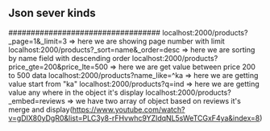 ## Json sever kinds

##################################
localhost:2000/products?_page=1&_limit=3   => here we are showing page number with limit
localhost:2000/products?_sort=name&_order=desc   => here we are sorting by name field with descending order
localhost:2000/products?price_gte=200&price_lte=500   => here we are get value between price 200 to 500 data
localhost:2000/products?name_like=^ka   => here we are getting value start from "ka"
localhost:2000/products?q=ind   => here we are getting value any where in the object it's display
localhost:2000/products?_embed=reviews  => we have two array of object based on reviews it's merge and display(https://www.youtube.com/watch?v=gDIX80yDgR0&list=PLC3y8-rFHvwhc9YZIdqNL5sWeTCGxF4ya&index=8)






